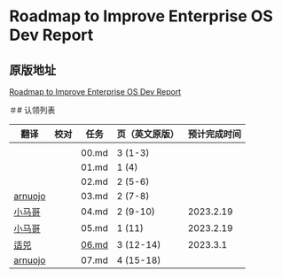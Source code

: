 # Roadmap to Improve Enterprise OS Dev Report

## 原版地址

[Roadmap to Improve Enterprise OS Dev Report](../attachments/Roadmap-to-Improve-Enterprise-OS-Dev-Report.pdf)

＃# 认领列表

| 翻译 | 校对  |  任务                                                               | 页（英文原版） | 预计完成时间 |
| ----| -- | ---------------------------------------------------------------- | ------- | ------ |
|  |     |   |                                                              |         |        |
|  |   |  00.md | 3 (1-3) |   |
| |  |  01.md       | 1 (4) |  |
|  |  |  02.md       | 2 (5-6) |   |
| [arnuojo](https://github.com/arnuojo) |  |  03.md       | 2 (7-8) | |
| [小马哥](https://github.com/majinghe) |  |  04.md     | 2 (9-10) | 2023.2.19  |
| [小马哥](https://github.com/majinghe) |  |  05.md     | 1 (11) | 2023.2.19  |
| [适兕](https://github.com//lijiangsheng1) |  |  [06.md](06.md)     | 3 (12-14) | 2023.3.1 |
| [arnuojo](https://github.com/arnuojo) |  |  07.md     | 4 (15-18) |  |
